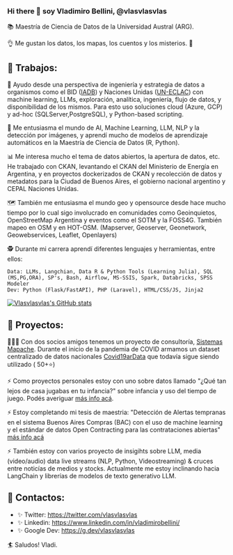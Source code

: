 ### Hi there 👋 soy Vladimiro Bellini, @vlasvlasvlas

📚 Maestría de Ciencia de Datos de la Universidad Austral (ARG). 

👌 Me gustan los datos, los mapas, los cuentos y los misterios. 🌌

## 🖤 Trabajos:

👷 Ayudo desde una perspectiva de ingeniería y estrategia de datos a organismos como el BID ([IADB](https://www.iadb.org/es/reforma-modernizacion-del-estado/iniciativas-mapainversiones)) y Naciones Unidas ([UN-ECLAC](https://statistics.cepal.org/portal/cepalstat/index.html?lang=es)) con machine learning, LLMs, exploración, analítica, ingeniería, flujo de datos, y disponibilidad de los mismos. Para esto uso soluciones cloud (Azure, GCP) y ad-hoc (SQLServer,PostgreSQL), y Python-based scripting. 

📑 Me entusiasma el mundo de AI, Machine Learning, LLM, NLP y la detección por imágenes, y aprendí mucho de modelos de aprendizaje automáticos en la Maestría de Ciencia de Datos (R, Python).

📊 Me interesa mucho el tema de datos abiertos, la apertura de datos, etc. He trabajado con CKAN, levantando el CKAN del Ministerio de Energía en Argentina, y en proyectos dockerizados de CKAN y recolección de datos y metadatos para la Ciudad de Buenos Aires, el gobierno nacional argentino y CEPAL Naciones Unidas.

🗺️ También me entusiasma el mundo geo y opensource desde hace mucho tiempo por lo cual sigo involucrado en comunidades como Geoinquietos, OpenStreetMap Argentina y eventos como el SOTM y la FOSS4G. También mapeo en OSM y en HOT-OSM. (Mapserver, Geoserver, Geonetwork, Geowebservices, Leaflet, Openlayers)

🕵 Durante mi carrera aprendí diferentes lenguajes y herramientas, entre ellos:

    Data: LLMs, Langchian, Data R & Python Tools (Learning Julia), SQL (MS,PG,ORA), SP's, Bash, Airflow, MS-SSIS, Spark, Databricks, SPSS Modeler
    Dev: Python (Flask/FastAPI), PHP (Laravel), HTML/CSS/JS, Jinja2

[![Vlasvlasvlas's GitHub stats](https://github-readme-stats.vercel.app/api?username=vlasvlasvlas)](https://github.com/vlasvlasvlas/github-readme-stats)


## 🖤 Proyectos:

🧑‍🤝‍🧑 Con dos socios amigos tenemos un proyecto de consultoría, [Sistemas Mapache](https://smapache.com.ar/es/). Durante el inicio de la pandemia de COVID armamos un dataset centralizado de datos nacionales [Covid19arData](https://github.com/SistemasMapache/Covid19arData) que todavía sigue siendo utilizado ( 50+⭐)

⚡ Como proyectos personales estoy con uno sobre datos llamado "¿Qué tan lejos de casa jugabas en tu infancia?" sobre infancia y uso del tiempo de juego. Podés averiguar [más info acá](https://docs.google.com/presentation/d/e/2PACX-1vR6HCGy6Iq3ICA2urQsDEVVJhoXhyJKK_AGJ4VQyVnf6nZVmSX6IEz6Gfo62-QaVIc-g9mGfWCle4iD/pub?start=false&loop=false&delayms=3000). 

⚡ Estoy completando mi tesis de maestria: "Detección de Alertas tempranas en el sistema Buenos Aires Compras (BAC) con el uso de machine learning y el estándar de datos Open Contracting para las contrataciones abiertas" [más info acá](https://github.com/vlasvlasvlas/buenosaires_ocds_redflags)

⚡ También estoy con varios proyecto de insigihts sobre LLM, media (video/audio) data live streams (NLP, Python, Videostreaming) & cruces entre noticías de medios y stocks. Actualmente me estoy inclinando hacia LangChain y librerías de modelos de texto generativo LLM.

## 🖤 Contactos: 
* ✨ Twitter: https://twitter.com/vlasvlasvlas
* ✨ Linkedin: https://www.linkedin.com/in/vladimirobellini/
* ✨ Google Dev: https://g.dev/vlasvlasvlas

🏄 Saludos! Vladi.

